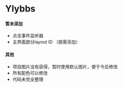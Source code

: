 # Ylybbs

#### 暂未添加
* 点击事件监听器
* 主界面部分layout ID
（按需添加）

#### 其他
* 项目图片没有获得，暂时使用默认图片，便于今后修改
* 所有配色可以修改
* 代码未完全整理


